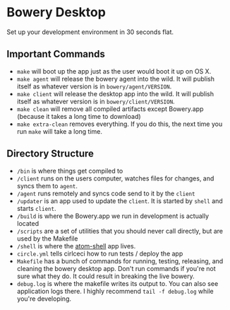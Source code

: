# Bowery Desktop
Set up your development environment in 30 seconds flat.

## Important Commands
- `make` will boot up the app just as the user would boot it up on OS X.
- `make agent` will release the bowery agent into the wild. It will publish itself as whatever version is in `bowery/agent/VERSION`.
- `make client` will release the desktop app into the wild. It will publish itself as whatever version is in `bowery/client/VERSION`.
- `make clean` will remove all compiled artifacts except Bowery.app (because it takes a long time to download)
- `make extra-clean` removes everything. If you do this, the next time you run `make` will take a long time.

## Directory Structure
- `/bin` is where things get compiled to
- `/client` runs on the users computer, watches files for changes, and syncs them to `agent`.
- `/agent` runs remotely and syncs code send to it by the `client`
- `/updater` is an app used to update the `client`. It is started by `shell` and starts `client`.
- `/build` is where the Bowery.app we run in development is actually located
- `/scripts` are a set of utilities that you should never call directly, but are used by the Makefile
- `/shell` is where the [atom-shell](github.com/atom/atom-shell) app lives.
- `circle.yml` tells cirlceci how to run tests / deploy the app
- `Makefile` has a bunch of commands for running, testing, releasing, and cleaning the bowery desktop app. Don't run commands if you're not sure what they do. It could result in breaking the live bowery.
- `debug.log` is where the makefile writes its output to. You can also see application logs there. I highly recommend `tail -f debug.log` while you're developing.
